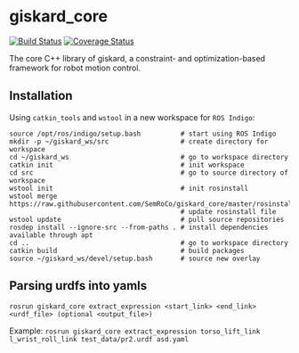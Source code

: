 # giskard_core 
[![Build Status](https://travis-ci.org/SemRoCo/giskard.svg?branch=master)](https://travis-ci.org/SemRoCo/giskard)
[![Coverage Status](https://coveralls.io/repos/github/SemRoCo/giskard/badge.svg?branch=master)](https://coveralls.io/github/SemRoCo/giskard?branch=master)

The core C++ library of giskard, a constraint- and optimization-based framework for robot motion control.

## Installation
Using ```catkin_tools``` and ```wstool``` in a new workspace for ```ROS Indigo```:
```
source /opt/ros/indigo/setup.bash          # start using ROS Indigo
mkdir -p ~/giskard_ws/src                  # create directory for workspace
cd ~/giskard_ws                            # go to workspace directory
catkin init                                # init workspace
cd src                                     # go to source directory of workspace
wstool init                                # init rosinstall
wstool merge https://raw.githubusercontent.com/SemRoCo/giskard_core/master/rosinstall/catkin.rosinstall
                                           # update rosinstall file
wstool update                              # pull source repositories
rosdep install --ignore-src --from-paths . # install dependencies available through apt
cd ..                                      # go to workspace directory
catkin build                               # build packages
source ~/giskard_ws/devel/setup.bash       # source new overlay
```

## Parsing urdfs into yamls
`rosrun giskard_core extract_expression <start_link> <end_link> <urdf_file> (optional <output_file>)`

Example:
`rosrun giskard_core extract_expression torso_lift_link l_wrist_roll_link test_data/pr2.urdf asd.yaml`
